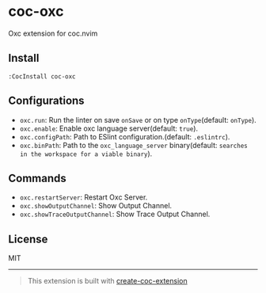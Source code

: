 # coc-oxc

Oxc extension for coc.nvim

## Install

`:CocInstall coc-oxc`

## Configurations

* `oxc.run`: Run the linter on save `onSave` or on type `onType`(default: `onType`).
* `oxc.enable`: Enable oxc language server(default: `true`).
* `oxc.configPath`: Path to ESlint configuration.(default: `.eslintrc`).
* `oxc.binPath`: Path to the `oxc_language_server` binary(default: `searches in the workspace for a viable binary`).

## Commands

* `oxc.restartServer`: Restart Oxc Server.
* `oxc.showOutputChannel`: Show Output Channel.
* `oxc.showTraceOutputChannel`: Show Trace Output Channel.

## License

MIT

---

> This extension is built with [create-coc-extension](https://github.com/fannheyward/create-coc-extension)

